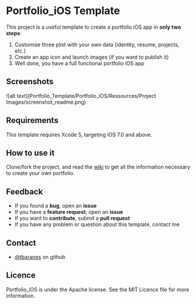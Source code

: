 Portfolio_iOS Template
===

This project is a useful template to create a portfolio iOS app in **only two steps**:

1. Customise three plist with your own data (identity, resume, projects, etc.)
2. Create an app icon and launch images (if you want to publish it)
3. Well done, you have a full functional portfolio iOS app

Screenshots
------

![alt text](Portfolio_Template/Portfolio_iOS/Ressources/Project Images/screenshot_readme.png)

Requirements
------

This template requires Xcode 5, targeting iOS 7.0 and above.

How to use it
------

Clone/fork the project, and read the [wiki](https://github.com/tbaranes/Portfolio_iOS/wiki) to get all the information necessary to create your own portfolio.

Feedback
------

  * If you found a **bug**, open an **issue**
  * If you have a **feature request**, open an **issue**
  * If you want to **contribute**, submit a **pull request**
  * If you have any problem or question about this template, contact me

Contact
------

* [@tbaranes](https://github.com/tbaranes/) on github

Licence
------

Portfolio_iOS is under the Apache license. See the MIT Licence file for more information.

